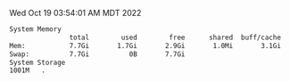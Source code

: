 Wed Oct 19 03:54:01 AM MDT 2022
```bash
System Memory
               total        used        free      shared  buff/cache   available
Mem:           7.7Gi       1.7Gi       2.9Gi       1.0Mi       3.1Gi       5.7Gi
Swap:          7.7Gi          0B       7.7Gi
System Storage
1001M	.
```
